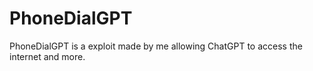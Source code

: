 # PhoneDialGPT
PhoneDialGPT is a exploit made by me allowing ChatGPT to access the internet and more.
